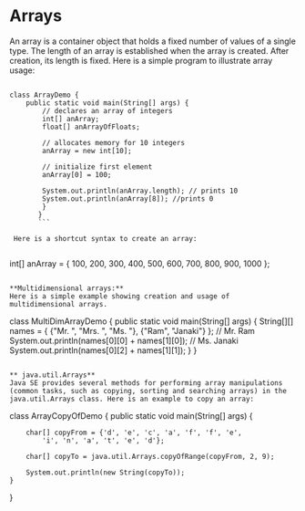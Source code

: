 # Arrays

An array is a container object that holds a fixed number of values of a single type. The length of an array is established when the array is created. After creation, its length is fixed. Here is a simple program to illustrate array usage:
```

class ArrayDemo {
    public static void main(String[] args) {
        // declares an array of integers
        int[] anArray;
        float[] anArrayOfFloats;

        // allocates memory for 10 integers
        anArray = new int[10];
           
        // initialize first element
        anArray[0] = 100;
        
        System.out.println(anArray.length); // prints 10
        System.out.println(anArray[8]); //prints 0
        }
       }
       ```
       
 Here is a shortcut syntax to create an array:
 
 ```
int[] anArray = { 
    100, 200, 300,
    400, 500, 600, 
    700, 800, 900, 1000
};
```

**Multidimensional arrays:**
Here is a simple example showing creation and usage of multidimensional arrays.

```
class MultiDimArrayDemo {
    public static void main(String[] args) {
        String[][] names = {
            {"Mr. ", "Mrs. ", "Ms. "},
            {"Ram", "Janaki"}
        };
        // Mr. Ram
        System.out.println(names[0][0] + names[1][0]);
        // Ms. Janaki
        System.out.println(names[0][2] + names[1][1]);
    }
}
```

** java.util.Arrays**
Java SE provides several methods for performing array manipulations (common tasks, such as copying, sorting and searching arrays) in the java.util.Arrays class. Here is an example to copy an array:
```
class ArrayCopyOfDemo {
    public static void main(String[] args) {
        
        char[] copyFrom = {'d', 'e', 'c', 'a', 'f', 'f', 'e',
            'i', 'n', 'a', 't', 'e', 'd'};
            
        char[] copyTo = java.util.Arrays.copyOfRange(copyFrom, 2, 9);
        
        System.out.println(new String(copyTo));
    }
}
```


